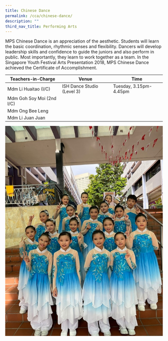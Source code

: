 ```yaml
---
title: Chinese Dance
permalink: /cca/chinese-dance/
description: ""
third_nav_title: Performing Arts
---
```

MPS Chinese Dance is an appreciation of the aesthetic. Students will learn the basic coordination, rhythmic senses and flexibility. Dancers will develop leadership skills and confidence to guide the juniors and also perform in public. Most importantly, they learn to work together as a team. In the Singapore Youth Festival Arts Presentation 2018, MPS Chinese Dance achieved the Certificate of Accomplishment.


| Teachers-in-Charge| Venue | Time |
| -------- | -------- | -------- |
| Mdm Li Huaitao (I/C)     | ISH Dance Studio (Level 3)     | Tuesday, 3.15pm-4.45pm     |
| Mdm Goh Soy Moi (2nd I/C)    |     |      |
| Mdm Ong Bee Leng     |     |     |
| Mdm Li Juan Juan     |     |     |

![](/images/CCA/Chinese%20Dance/cnd100.jpg)
